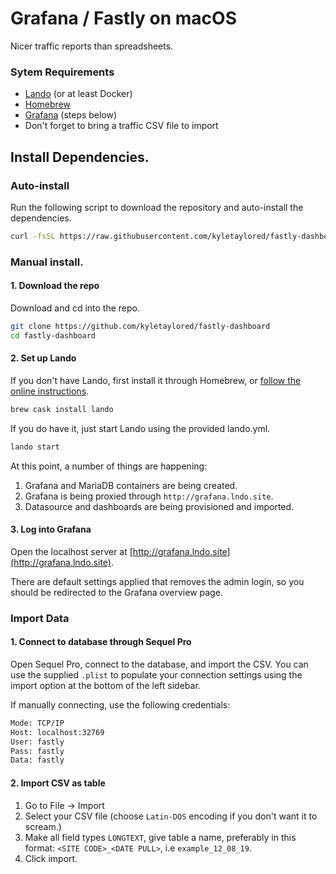 # Grafana / Fastly on macOS
Nicer traffic reports than spreadsheets.

### Sytem Requirements
 * [Lando](https://lando.dev) (or at least Docker)
 * [Homebrew](https://brew.sh)
 * [Grafana](https://grafana.com/docs/grafana/latest/installation/mac/) (steps below)
 * Don't forget to bring a traffic CSV file to import

## Install Dependencies.

### Auto-install
Run the following script to download the repository and auto-install the dependencies.
```bash
curl -fsSL https://raw.githubusercontent.com/kyletaylored/fastly-dashboard/master/install.sh | bash
```

### Manual install.

#### 1. Download the repo
Download and cd into the repo.
```bash
git clone https://github.com/kyletaylored/fastly-dashboard
cd fastly-dashboard
```

#### 2. Set up Lando

If you don't have Lando, first install it through Homebrew, or [follow the online instructions](https://docs.lando.dev/basics/installation.html).
```bash
brew cask install lando
```

If you do have it, just start Lando using the provided lando.yml.
```bash
lando start
```

At this point, a number of things are happening:

1. Grafana and MariaDB containers are being created.
2. Grafana is being proxied through `http://grafana.lndo.site`.
3. Datasource and dashboards are being provisioned and imported.

#### 3. Log into Grafana

Open the localhost server at [http://grafana.lndo.site](http://grafana.lndo.site).

There are default settings applied that removes the admin login, so you should be redirected to the Grafana overview page.

### Import Data

#### 1. Connect to database through Sequel Pro

Open Sequel Pro, connect to the database, and import the CSV. You can use the supplied `.plist` to populate your connection settings using the import option at the bottom of the left sidebar.

If manually connecting, use the following credentials:

```bash
Mode: TCP/IP
Host: localhost:32769
User: fastly
Pass: fastly
Data: fastly
```

#### 2. Import CSV as table

1. Go to File -> Import
2. Select your CSV file (choose `Latin-DOS` encoding if you don't want it to scream.)
3. Make all field types `LONGTEXT`, give table a name, preferably in this format: `<SITE CODE>_<DATE PULL>`, i.e `example_12_08_19`.
4. Click import.